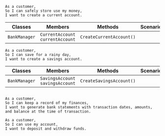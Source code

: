 ```
As a customer,
So I can safely store use my money,
I want to create a current account.
```

| Classes       | Members                         | Methods                  | Scenario  | Outputs        |
|---------------|---------------------------------|--------------------------|-----------|----------------|
| `BankManager` | `CurrentAccount currentAccount` | `CreateCurrentAccount()` |           | CurrentAccount |  


```
As a customer,
So I can save for a rainy day,
I want to create a savings account.
```

| Classes       | Members                         | Methods                  | Scenario  | Outputs        |
|---------------|---------------------------------|--------------------------|-----------|----------------|
| `BankManager` | `SavingsAccount savingsAccount` | `CreateSavingsAccount()` |           | Savingsaccount |  


```

As a customer,
So I can keep a record of my finances,
I want to generate bank statements with transaction dates, amounts, and balance at the time of transaction.

As a customer,
So I can use my account,
I want to deposit and withdraw funds.
```